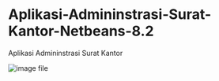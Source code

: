 # Aplikasi-Admininstrasi-Surat-Kantor-Netbeans-8.2
Aplikasi Admininstrasi Surat Kantor

![image file]()
